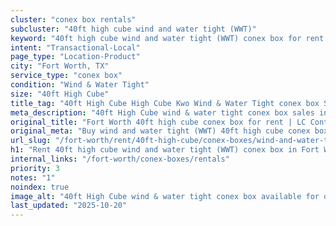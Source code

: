 ```yaml
---
cluster: "conex box rentals"
subcluster: "40ft high cube wind and water tight (WWT)"
keyword: "40ft high cube wind and water tight (WWT) conex box for rent Fort Worth, TX"
intent: "Transactional-Local"
page_type: "Location-Product"
city: "Fort Worth, TX"
service_type: "conex box"
condition: "Wind & Water Tight"
size: "40ft High Cube"
title_tag: "40ft High Cube High Cube Kwo Wind & Water Tight conex box Sales in Fort Worth | LC Container"
meta_description: "40ft High Cube wind & water tight conex box sales in Fort Worth. High cube containers with extra height. Fast delivery, competitive pricing. Serving conex boxes area. Quote ID: O0E. Call (214) 524-4168 for your free quote today."
original_title: "Fort Worth 40ft high cube conex box for rent | LC Container"
original_meta: "Buy wind and water tight (WWT) 40ft high cube conex box rent with local delivery in Fort Worth, TX. LC Container — local Since 2003. Request a fast quote today."
url_slug: "/fort-worth/rent/40ft-high-cube/conex-boxes/wind-and-water-tight-wwt"
h1: "Rent 40ft high cube wind and water tight (WWT) conex box in Fort Worth"
internal_links: "/fort-worth/conex-boxes/rentals"
priority: 3
notes: "1"
noindex: true
image_alt: "40ft High Cube wind & water tight conex box available for delivery in Fort Worth"
last_updated: "2025-10-20"
---
```


<!-- TODO: Add unique city/inventory copy, images, and internal links here. -->

